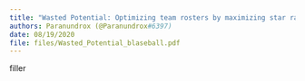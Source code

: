 ```yaml
---
title: "Wasted Potential: Optimizing team rosters by maximizing star ratings"
authors: Paranundrox (@Paranundrox#6397)
date: 08/19/2020
file: files/Wasted_Potential_blaseball.pdf
---
```

filler
